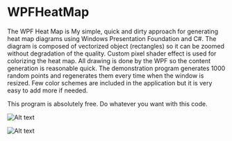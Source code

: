 # WPFHeatMap
The WPF Heat Map is My simple, quick and dirty approach for generating heat map diagrams using Windows Presentation Foundation and C#. The diagram is composed of vectorized object (rectangles) so it can be zoomed without degradation of the quality. Custom pixel shader effect is used for colorizing the heat map. All drawing is done by the WPF so the content generation is reasonable quick. The demonstration program generates 1000 random points and regenerates them every time when the window is resized. Few color schemes are included in the application but it is very easy to add more if needed.

This program is absolutely free. Do whatever you want with this code.

![Alt text](https://user-images.githubusercontent.com/6670256/26871972-430d0b8c-4b75-11e7-822b-4e47a9712e54.jpg?raw=true "Screen shot #1")

![Alt text](https://user-images.githubusercontent.com/6670256/26871980-474e968e-4b75-11e7-987f-3387d080106f.jpg?raw=true "Screen shot #2")

